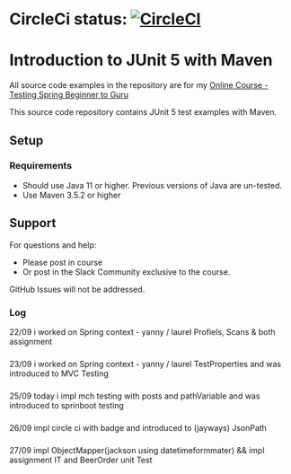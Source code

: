 
# CircleCi status: [![CircleCI](https://circleci.com/gh/circleci/circleci-docs.svg?style=svg)](https://circleci.com/gh/circleci/circleci-docs)

# Introduction to JUnit 5 with Maven

All source code examples in the repository are for my [Online Course - Testing Spring Beginner to Guru](https://springframework.guru)

This source code repository contains JUnit 5 test examples with Maven.

## Setup
### Requirements
* Should use Java 11 or higher. Previous versions of Java are un-tested.
* Use Maven 3.5.2 or higher

## Support
For questions and help:
* Please post in course
* Or post in the Slack Community exclusive to the course.

GitHub Issues will not be addressed.


### Log 
22/09 i worked on Spring context - yanny / laurel Profiels, Scans & both assignment

###
23/09 i worked on Spring context - yanny / laurel TestProperties and was introduced to MVC Testing
###
25/09 today i impl mch testing with posts and pathVariable and was introduced to sprinboot testing

###
26/09 impl circle ci with badge and introduced to (jayways) JsonPath

###
27/09 impl ObjectMapper(jackson using datetimeformmater) && impl assignment IT and BeerOrder unit Test

